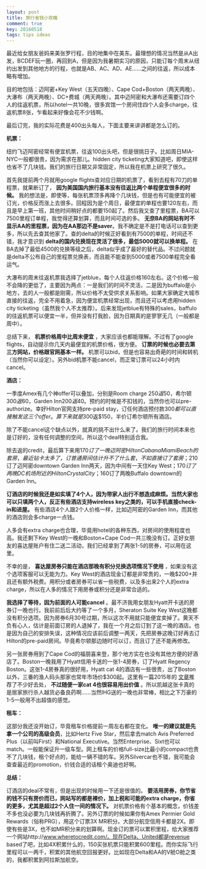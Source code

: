 ```yaml
---
layout: post
title: 旅行省钱小攻略
comment: true
key: 20160518
tags: tips ideas
---
```


最近给女朋友爸妈来美张罗行程，目的地集中在美东。最理想的情况当然是从A出发，BCDEF玩一圈，再回到A，但是因为我暑期实习的原因，只能订每个周末从纽约出发到其他地方的行程，也就是AB、AC、AD、AE……之间的往返，所以成本略有增加。

目的地包括：迈阿密+Key West（五天四晚）、Cape Cod+Boston（两天两晚）、大瀑布（两天两晚）、DC+费城（两天两晚）。其中迈阿密和大瀑布还需要订四个人的往返机票，所以hotel一共10晚，很多宾馆一个房间住四个人会多charge，往返机票8张，乍看起来好像会花不少钱啊。

最后订完，我的实际花费是400出头每人，下面主要来讲讲都是怎么订的。


**机票：**

纽约飞迈阿密经常有便宜机票，往返100出头吧，但是很挑日子。比如周日MIA-NYC一般都很贵，因为需求在那儿。hidden city ticketing大家知道吧，即使这样也省不了几块钱。我们的旅行日期又非常固定，所以我在机票上研究了很久。

首先我提前两个月就用google flights查对应日期的机票了，看到去程有70刀的单程票，就果断订了，
**因为美国国内旅行基本没有往返比两个单程便宜很多的时候。**
我的想法是，即使等，每张机票顶多再降个几块钱，但是也有可能便宜的被订光，价格反而涨上去很多。回程因为是个周日，最便宜的单程也要120左右，而且是早上第一班，其他时间稍好点的都要150起了。然后我又查了里程票，BA可以7500里程订单程，我觉得还算划算，而且时间可选的多。
**无奈BA的网站有时不显示AA的里程票，因为在AA那边不是saver**。我不确定是不是打电话可以查到更多，所以先去查其他家了。查的delta的时候正好看到有7500的单程，时间还不错，我才意识到
**delta的国内兑换现在灵活了很多，最低5000就可以换单程。**
在BA去掉了最低4500的兑换等级之后，delta似乎成了最好的替代品。不过问题就是delta不公布自己的里程票兑换表，而且能不能查到5000或者7500单程完全看运气。

大瀑布的周末往返机票我选择了jetblue，每个人往返价格160左右。这个价格一般不会降的更低了，主要因为两点：一是我们的时间不灵活，二是因为buffalo是小地方，去的人一般都是刚需，所以价格不太受供求关系影响。如果大家确定大城市直接的往返，完全不用着急，因为便宜机票经常出现，而且还可以考虑用hidden city ticketing（虽然我个人不太推荐）。后来发现jetblue有特殊的sales，baffulo的往返机票可以便宜一半，但并没有打我脸，因为日期真的是寥寥无几（一般都是周中）。

总结下来，
**机票价格周中比周末便宜**
，大家应该也都能理解。不过有了google flights，自动提示你几天内最便宜的机票价格，很方便。
**订票的时候也必要去第三方网站，价格跟官网基本一样。**
机票可以bid，但是也容易出奇葩的时间和转机（当然你可以设定）。另外bid机票不能cancel，而正常订票可以24小时内cancel。


**酒店：**


一季度Amex有几个神offer可以叠加，分别是Room charge $250返$50，希尔顿$300返$60，Garden Inn$200返$40。预约的时候是不扣钱的，当然你也可以pre-authorize。幸好Hilton官网支持pre-paid stay，订任何酒店预付款$300都可以直接触发这三个offer。算下来就是$300返$150，半价订希尔顿所有酒店。

除了不能cancel这个缺点以外，就真的挑不出什么来了。我们的旅行时间本来也是订好的，没有任何调整的空间，所以这个deal特别适合我。

除去返的credit，最后算下来用$170订了一晚迈阿密Hilton Cabana Miami Beach的套房，最近钻卡太多了，订普通房间估计升不了什么套，不如直接订了套房；$210订了迈阿密downtown Garden Inn两天，因为中间有一天住Key West；$170订了两晚DC机场附近的Hilton Crystal City；$160订了两晚Buffalo downtown的Garden Inn。


**订酒店的时候我还是如实填了4个人，因为带家人出行不想造成麻烦。当然大家也可以只填两个人，反正有些酒店支持wireless key之类的，可以手机直接check-in和进屋。**
有些酒店4个人跟2个人价格一样，比如迈阿密的Garden Inn，而其他的酒店则会多charge一点钱。

人多会有extra charge也合理，毕竟用hotel的各种东西，对房间的使用程度也高。我还剩下Key West的一晚和Boston+Cape Cod一共三晚没有订。正好女朋友的喜达屋账户有住二送二活动，我们已经拿到了两张1-5的房券，可以用在这里。

不幸的是，
**喜达屋房券只能在酒店那晚有积分兑换选项情况下使用**
，如果没有这个选项客服可以无能为力。Key West的酒店现金订都是非常贵的，一晚$200+并且还有额外税费。用积分或者房券可以省一些税费，以及多出来2个人的extra charge，所以在人多的情况下用房券或积分还是非常合适的。


**我选择了等待，因为前面的人可能cancel**
。最不济我用女朋友Hyatt开卡送的房券订一晚也行。我前前后后大约等了一个多月，Sheraton Suite Key West这晚都没有积分选项。因为房券6月30号过期，所以这次不用就只能便宜卖掉了。黄天不负有心人，估计是前面订房的人退掉了，我在一个月之后订到了这一晚的酒店。也是因为自己的安排失误，这种情况应该前后调整一两天，先把房券这晚订好再去订Hilton的pre-paid房间。毕竟希尔顿那边随时可以订，而且订了还不能再修改。

另一张房券用到了Cape Cod的福朋喜来登，那个地方实在也没有其他方便的好酒店了。Boston一晚我用了Hyatt信用卡送的一张1-4房券，订了Hyatt Regency Boston。这张1-4房券真的很好用，Hyatt cat 4的酒店有一些很贵，出了Boston以外，三番的渔人码头那家也常年市场价$300起。这里有一篇2015年的
[文章](http://weekendblitz.com/hyatt-top-16-free-night-certificates-category-4-hotels/)推荐了不少好去处，
**不过随便一家cat 4也很容易用出价值**
。所以凯越这张卡真的是居家旅行杀人越货必备良药啊……当然IHG送的一晚也非常棒，相比之下万豪的1-5一般用不出超值的感觉。


**租车：**


这部分我还没开始订，毕竟租车价格提前一周左右都在变化。
**唯一的建议就是先拿一个公司的高级会员**，比如Hertz Five Star，然后拿去match Avis Preferred Plus（以前叫First）和National Executive。当然Enterprise、Sixt也可以match。一般能保证升一级车型。网上租车的价格full-size比最小的compact也贵不了几块钱，租个好点的，能给一辆不错的车。另外Silvercar也不错，我可能会查查最近的promotion，价钱合适的话租个奥迪也好啊。


**总结：**

订酒店的deal不常有，但是出现的时候用一下还是很值的。
**要活用房券，你节省的钱不只有房价而已，网站写的都是裸价，加上税和可能的extra charge，你省的更多，尤其是超过2个人住一间的情况下。**
对机票价格有个基本的概念，价钱差不多也没必要为几块钱再折腾了。另外订票的时候如果你有Amex Permier Gold Rewards（俗称PRG），用这个订票3X MR积分。大部分航空信用卡都是2X。即使有些是3X，也不如MR积分来的划算啊。现金订的票可以累积里程，给大家推荐一个网站http://www.wheretocredit.com/。现在Delta、United都是revenue based了吧，比如4X积累什么的，150买张机票只能积累600里程。而你实际飞行里程可以一两千，积累的其他航空回报更好。比如现在Delta和AA的V舱O舱之类的，我都积累到阿拉斯加航空。
